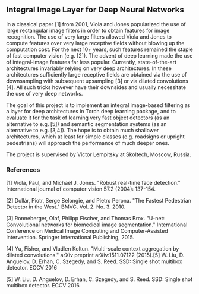## Integral Image Layer for Deep Neural Networks

In a classical paper [1] from 2001, Viola and Jones popularized the use of large rectangular image filters in order to obtain features for image recognition. The use of very large filters allowed Viola and Jones to compute features over very large receptive fields without blowing up the computation cost. For the next 10+ years, such features remained the staple of fast computer vision (e.g. [2]).
The advent of deep learning made the use of integral-image features far less popular. Currently, state-of-the-art architectures invariably relying on very deep architectures. In these architectures sufficiently large receptive fields are obtained via the use of downsampling with subsequent upsampling [3] or via dilated convolutions [4]. All such tricks however have their downsides and usually necessitate the use of very deep networks.

The goal of this project is to implement an integral image-based filtering as a layer for deep architectures in Torch deep learning package, and to evaluate it for the task of learning very fast object detectors (as an alternative to e.g. [5]) and semantic segmentation systems (as an alternative to e.g. [3,4]). The hope is to obtain much shallower architectures, which at least for simple classes (e.g. roadsigns or upright pedestrians) will approach the performance of much deeper ones.

The project is supervised by Victor Lempitsky at Skoltech, Moscow, Russia.

### References

[1] Viola, Paul, and Michael J. Jones. "Robust real-time face detection." International journal of computer vision 57.2 (2004): 137-154.

[2] Dollár, Piotr, Serge Belongie, and Pietro Perona. "The Fastest Pedestrian Detector in the West." BMVC. Vol. 2. No. 3. 2010.

[3] Ronneberger, Olaf, Philipp Fischer, and Thomas Brox. "U-net: Convolutional networks for biomedical image segmentation." International Conference on Medical Image Computing and Computer-Assisted Intervention. Springer International Publishing, 2015.

[4] Yu, Fisher, and Vladlen Koltun. "Multi-scale context aggregation by dilated convolutions." arXiv preprint arXiv:1511.07122 (2015).[5] W. Liu, D. Anguelov, D. Erhan, C. Szegedy, and S. Reed. SSD: Single shot multibox detector. ECCV 2016

[5] W. Liu, D. Anguelov, D. Erhan, C. Szegedy, and S. Reed. SSD: Single shot multibox detector. ECCV 2016